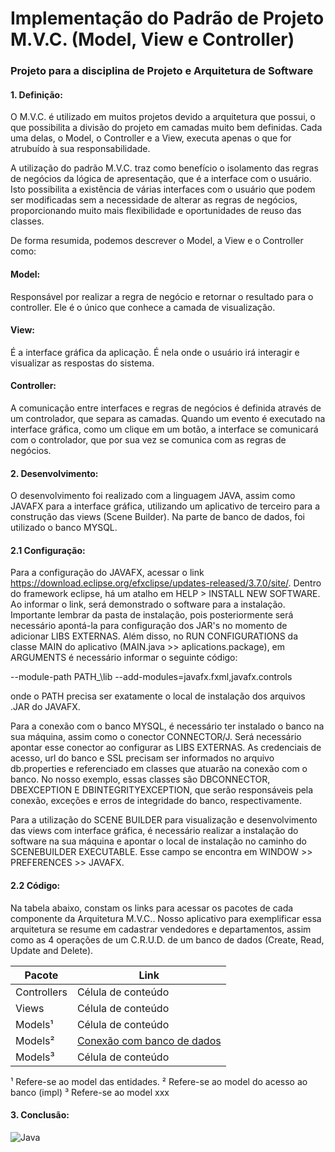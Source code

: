 # Implementação do Padrão de Projeto M.V.C. (Model, View e Controller)
### Projeto para a disciplina de Projeto e Arquitetura de Software

#### 1. Definição:

O M.V.C. é utilizado em muitos projetos devido a arquitetura que possui, o que possibilita a divisão do projeto em camadas muito bem definidas. Cada uma delas, o Model, o Controller e a View, executa apenas o que for atrubuído à sua responsabilidade.

A utilização do padrão M.V.C. traz como benefício o isolamento das regras de negócios da lógica de apresentação, que é a interface com o usuário. Isto possibilita a existência de várias interfaces com o usuário que podem ser modificadas sem a necessidade de alterar as regras de negócios, proporcionando muito mais flexibilidade e oportunidades de reuso das classes.

De forma resumida, podemos descrever o Model, a View e o Controller como:

#### Model: 
Responsável por realizar a regra de negócio e retornar o resultado para o controller. Ele é o único que conhece a camada de visualização.

#### View: 
É a interface gráfica da aplicação. É nela onde o usuário irá interagir e visualizar as respostas do sistema.

#### Controller:
A comunicação entre interfaces e regras de negócios é definida através de um controlador, que separa as camadas. Quando um evento é executado na interface gráfica, como um clique em um botão, a interface se comunicará com o controlador, que por sua vez se comunica com as regras de negócios.

#### 2. Desenvolvimento:
O desenvolvimento foi realizado com a linguagem JAVA, assim como JAVAFX para a interface gráfica, utilizando um aplicativo de terceiro para a construção das views (Scene Builder). Na parte de banco de dados, foi utilizado o banco MYSQL.

#### 2.1 Configuração:
Para a configuração do JAVAFX, acessar o link https://download.eclipse.org/efxclipse/updates-released/3.7.0/site/.
Dentro do framework eclipse, há um atalho em HELP > INSTALL NEW SOFTWARE. Ao informar o link, será demonstrado o software para a instalação. Importante lembrar da   pasta de instalação, pois posteriormente será necessário apontá-la para configuração dos JAR's no momento de adicionar LIBS EXTERNAS.
Além disso, no RUN CONFIGURATIONS da classe MAIN do aplicativo (MAIN.java >> aplications.package), em ARGUMENTS é necessário informar o seguinte código:

--module-path PATH_\lib --add-modules=javafx.fxml,javafx.controls

onde o PATH precisa ser exatamente o local de instalação dos arquivos .JAR do JAVAFX.

Para a conexão com o banco MYSQL, é necessário ter instalado o banco na sua máquina, assim como o conector CONNECTOR/J. Será necessário apontar esse conector ao configurar as LIBS EXTERNAS. As credenciais de acesso, url do banco e SSL precisam ser informados no arquivo db.properties e referenciado em classes que atuarão na conexão com o banco. No nosso exemplo, essas classes são DBCONNECTOR, DBEXCEPTION E DBINTEGRITYEXCEPTION, que serão responsáveis pela conexão, exceções e erros de integridade do banco, respectivamente.

Para a utilização do SCENE BUILDER para visualização e desenvolvimento das views com interface gráfica, é necessário realizar a instalação do software na sua máquina e apontar o local de instalação no caminho do SCENEBUILDER EXECUTABLE. Esse campo se encontra em WINDOW >> PREFERENCES >> JAVAFX.

#### 2.2 Código:
Na tabela abaixo, constam os links para acessar os pacotes de cada componente da Arquitetura M.V.C.. Nosso aplicativo para exemplificar essa arquitetura se resume em cadastrar vendedores e departamentos, assim como as 4 operações de um C.R.U.D. de um banco de dados (Create, Read, Update and Delete).

| Pacote  |  Link  |
| ------------------- | ------------------- |
|  Controllers |  Célula de conteúdo |
|  Views |  Célula de conteúdo |
|  Models¹ |  Célula de conteúdo |
|  Models² |  [Conexão com banco de dados](https://github.com/dijkstra001/mvc-architecture/tree/main/src/model/dao) |
|  Models³ |  Célula de conteúdo |

¹ Refere-se ao model das entidades.
² Refere-se ao model do acesso ao banco (impl)
³ Refere-se ao model xxx

#### 3. Conclusão:

<img alt="Java" src="https://img.shields.io/badge/java-%23ED8B00.svg?&style=for-the-badge&logo=java&logoColor=white"/> 

